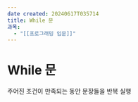 ```yaml
---
date created: 20240617T035714
title: While 문
과목:
  - "[[프로그래밍 입문]]"
---
```


# While 문

주어진 조건이 만족되는 동안 문장들을 반복 실행

